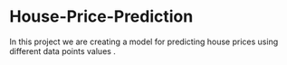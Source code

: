 # House-Price-Prediction
In this project we are creating a model for predicting house prices using different data points values .
